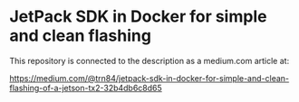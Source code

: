 # JetPack SDK in Docker for simple and clean flashing

This repository is connected to the description as a medium.com article at:

https://medium.com/@trn84/jetpack-sdk-in-docker-for-simple-and-clean-flashing-of-a-jetson-tx2-32b4db6c8d65

